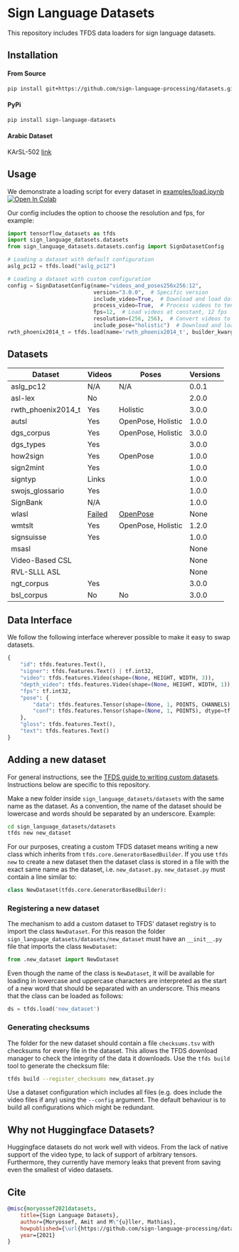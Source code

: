 # Sign Language Datasets

This repository includes TFDS data loaders for sign language datasets.

## Installation

#### From Source

```bash
pip install git+https://github.com/sign-language-processing/datasets.git
```

#### PyPi

```bash
pip install sign-language-datasets
```

#### Arabic Dataset
KArSL-502 [link](https://hamzah-luqman.github.io/KArSL/)

## Usage

We demonstrate a loading script for every dataset in [examples/load.ipynb](examples/load.ipynb)
[![Open In Colab](https://colab.research.google.com/assets/colab-badge.svg)](https://colab.research.google.com/github/sign-language-processing/datasets/blob/master/examples/load.ipynb)

Our config includes the option to choose the resolution and fps, for example:

```python
import tensorflow_datasets as tfds
import sign_language_datasets.datasets
from sign_language_datasets.datasets.config import SignDatasetConfig

# Loading a dataset with default configuration
aslg_pc12 = tfds.load("aslg_pc12")

# Loading a dataset with custom configuration
config = SignDatasetConfig(name="videos_and_poses256x256:12",
                           version="3.0.0",  # Specific version
                           include_video=True,  # Download and load dataset videos
                           process_video=True,  # Process videos to tensors, or only save path to video
                           fps=12,  # Load videos at constant, 12 fps
                           resolution=(256, 256),  # Convert videos to a constant resolution, 256x256
                           include_pose="holistic")  # Download and load Holistic pose estimation
rwth_phoenix2014_t = tfds.load(name='rwth_phoenix2014_t', builder_kwargs=dict(config=config))
```

## Datasets

| Dataset            | Videos                                                       | Poses                                                 | Versions |
|--------------------|--------------------------------------------------------------|-------------------------------------------------------|----------|
| aslg_pc12          | N/A                                                          | N/A                                                   | 0.0.1    |
| asl-lex            | No                                                           |                                                     | 2.0.0    |
| rwth_phoenix2014_t | Yes                                                          | Holistic                                              | 3.0.0    |
| autsl              | Yes                                                          | OpenPose, Holistic                                    | 1.0.0    |
| dgs_corpus         | Yes                                                          | OpenPose, Holistic                                    | 3.0.0    |
| dgs_types          | Yes                                                          |                                                       | 3.0.0    |
| how2sign           | Yes                                                          | OpenPose                                              | 1.0.0    |
| sign2mint          | Yes                                                          |                                                       | 1.0.0    |
| signtyp            | Links                                                        |                                                       | 1.0.0    |
| swojs_glossario    | Yes                                                          |                                                       | 1.0.0    |
| SignBank           | N/A                                                          |                                                       | 1.0.0    |
| wlasl              | [Failed](https://github.com/tensorflow/datasets/issues/2960) | [OpenPose](https://github.com/gulvarol/bsl1k/issues/4) | None     |
| wmtslt             | Yes                                                          | OpenPose, Holistic                                    | 1.2.0    |
| signsuisse         | Yes                                                          |                                                       | 1.0.0    |
| msasl              |                                                              |                                                       | None     |
| Video-Based CSL    |                                                              |                                                       | None     |
| RVL-SLLL ASL       |                                                              |                                                       | None     |
| ngt_corpus         | Yes                                                          |                                                       | 3.0.0    |
| bsl_corpus         | No                                                           | No                                                    | 3.0.0    |

## Data Interface

We follow the following interface wherever possible to make it easy to swap datasets.

```python
{
    "id": tfds.features.Text(),
    "signer": tfds.features.Text() | tf.int32,
    "video": tfds.features.Video(shape=(None, HEIGHT, WIDTH, 3)),
    "depth_video": tfds.features.Video(shape=(None, HEIGHT, WIDTH, 1)),
    "fps": tf.int32,
    "pose": {
        "data": tfds.features.Tensor(shape=(None, 1, POINTS, CHANNELS), dtype=tf.float32),
        "conf": tfds.features.Tensor(shape=(None, 1, POINTS), dtype=tf.float32)
    },
    "gloss": tfds.features.Text(),
    "text": tfds.features.Text()
}
```

## Adding a new dataset

For general instructions, see the
[TFDS guide to writing custom datasets](https://github.com/tensorflow/datasets/blob/master/docs/add_dataset.md).
Instructions below are specific to this repository.

Make a new folder inside `sign_language_datasets/datasets` with the same name as the dataset. As a convention, the name
of the dataset should be lowercase and words should be separated by an underscore. Example:

```sh
cd sign_language_datasets/datasets
tfds new new_dataset
```

For our purposes, creating a custom TFDS dataset means writing a new class which inherits
from `tfds.core.GeneratorBasedBuilder`. If you use `tfds new` to create a new dataset then the dataset class is stored
in a file with the exact same name as the dataset, i.e. `new_dataset.py`. `new_dataset.py` must contain a line similar
to:

```python
class NewDataset(tfds.core.GeneratorBasedBuilder):
```

### Registering a new dataset

The mechanism to add a custom dataset to TFDS' dataset registry is to import the class `NewDataset`. For this reason the
folder
`sign_language_datasets/datasets/new_dataset` must have an `__init__.py` file that imports the class
`NewDataset`:

```python
from .new_dataset import NewDataset
```

Even though the name of the class is `NewDataset`, it will be available for loading in lowercase and uppercase
characters are interpreted as the start of a new word that should be separated with an underscore. This means that the
class can be loaded as follows:

```python
ds = tfds.load('new_dataset')
```

### Generating checksums

The folder for the new dataset should contain a file `checksums.tsv` with checksums for every file in the dataset. This
allows the TFDS download manager to check the integrity of the data it downloads. Use the `tfds build` tool to generate
the checksum file:

```sh
tfds build --register_checksums new_dataset.py
```

Use a dataset configuration which includes all files (e.g. does include the video files if any) using the `--config`
argument. The default behaviour is to build all configurations which might be redundant.

## Why not Huggingface Datasets?

Huggingface datasets do not work well with videos. From the lack of native support of the video type, to lack of support
of arbitrary tensors. Furthermore, they currently have memory leaks that prevent from saving even the smallest of video
datasets.

## Cite

```bibtex
@misc{moryossef2021datasets, 
    title={Sign Language Datasets},
    author={Moryossef, Amit and M\"{u}ller, Mathias},
    howpublished={\url{https://github.com/sign-language-processing/datasets}},
    year={2021}
}
```

